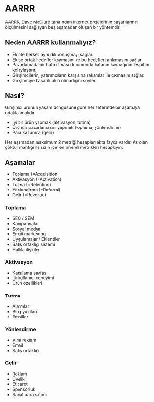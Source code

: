 # AARRR

AARRR, [Dave McClure](https://twitter.com/davemcclure) tarafından internet projelerinin başarılarının ölçülmesini sağlayan beş aşamadan oluşan bir yöntemdir.

## Neden AARRR kullanmalıyız?

* Ekipte herkes aynı dili konuşmayı sağlar.
* Ekibe ortak hedefler koymasını ve bu hedefleri anlamasını sağlar.
* Pazarlamada bir hata olması durumunda hatanın kaynağının tespitini kolaylaştırır.
* Girişimcilerin, yatırımcıların karşısına rakamlar ile çıkmasını sağlar.
* Girişimciye başarılı olup olmadığını söyler.

## Nasıl?

Girişimci ürünün yaşam döngüsüne göre her seferinde bir aşamaya odaklanmalıdır.

* İyi bir ürün yapmak (aktivasyon, tutma)
* Ürünün pazarlamasını yapmak (toplama, yönlendirme)
* Para kazanma (gelir)

Her aşamadan maksimum 2 metriği hesaplamakta fayda vardır. Az olan çoktur mantığı ile sizin için en önemli metrikleri hesaplayın.

## Aşamalar

* Toplama (=Acquisition)
* Aktivasyon (=Activation)
* Tutma (=Retention)
* Yönlendirme (=Referral)
* Gelir (=Revenue)

### Toplama

* SEO / SEM
* Kampanyalar
* Sosyal medya
* Email marketting
* Uygulamalar / Eklentiler
* Satış ortaklığı sistemi
* Halkla ilişkiler

### Aktivasyon

* Karşılama sayfası
* İlk kullanıcı deneyimi
* Ürün özellikleri

### Tutma

* Alarmlar
* Blog yazıları
* Emailler

### Yönlendirme

* Viral reklam
* Email
* Satış ortaklığı

### Gelir

* Reklam
* Üyelik
* Eticaret
* Sponsorluk
* Sanal para satımı
